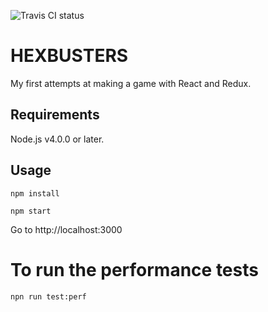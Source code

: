 ![Travis CI status](https://travis-ci.org/euoia/hexbusters.svg?branch=master)

# HEXBUSTERS

My first attempts at making a game with React and Redux.

## Requirements

Node.js v4.0.0 or later.

## Usage

`npm install`

`npm start`

Go to http://localhost:3000

# To run the performance tests

`npn run test:perf`
